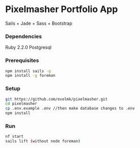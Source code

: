 # Pixelmasher Portfolio App

Sails + Jade + Sass + Bootstrap

### Dependencies

Ruby 2.2.0
Postgresql

### Prerequisites

```bash
npm install sails -g
npm install -g foreman
```

### Setup

```bash
git https://github.com/evolmk/pixelmasher.git
cd pixelmasher
cp .env.example .env //then make database changes to .env
npm install
```

### Run

```bash
nf start
sails lift (without node foreman)
```
